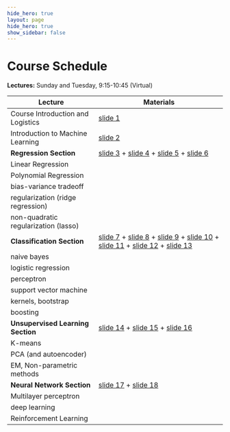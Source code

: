 ```yaml
---
hide_hero: true
layout: page
hide_hero: true
show_sidebar: false
---
```


# Course Schedule

**Lectures:** Sunday and Tuesday, 9:15-10:45 (Virtual)


| Lecture                              | Materials                                                    |
| ------------------------------------ | ------------------------------------------------------------ |
| Course Introduction and Logistics    | [slide 1](https://drive.google.com/drive/folders/1-3ryoiFJr3CESimjddb_82sQLk-kkC5u?usp=sharing) |
| Introduction to Machine Learning     | [slide 2](https://drive.google.com/drive/folders/1-3ryoiFJr3CESimjddb_82sQLk-kkC5u?usp=sharing) |
| **Regression Section**               | [slide 3](https://drive.google.com/drive/folders/1-3ryoiFJr3CESimjddb_82sQLk-kkC5u?usp=sharing) + [slide 4](https://drive.google.com/drive/folders/1-3ryoiFJr3CESimjddb_82sQLk-kkC5u?usp=sharing) + [slide 5](https://drive.google.com/drive/folders/1-3ryoiFJr3CESimjddb_82sQLk-kkC5u?usp=sharing) + [slide 6](https://drive.google.com/drive/folders/1-3ryoiFJr3CESimjddb_82sQLk-kkC5u?usp=sharing) |
| Linear Regression                    |                                                              |
| Polynomial Regression                |                                                              |
| bias-variance tradeoff               |                                                              |
| regularization (ridge regression)    |                                                              |
| non-quadratic regularization (lasso) |                                                              |
| **Classification Section**           | [slide 7](https://drive.google.com/drive/folders/1-3ryoiFJr3CESimjddb_82sQLk-kkC5u?usp=sharing) + [slide 8](https://drive.google.com/drive/folders/1-3ryoiFJr3CESimjddb_82sQLk-kkC5u?usp=sharing) + [slide 9](https://drive.google.com/drive/folders/1-3ryoiFJr3CESimjddb_82sQLk-kkC5u?usp=sharing) + [slide 10](https://drive.google.com/drive/folders/1-3ryoiFJr3CESimjddb_82sQLk-kkC5u?usp=sharing) + [slide 11](https://drive.google.com/drive/folders/1-3ryoiFJr3CESimjddb_82sQLk-kkC5u?usp=sharing) + [slide 12](https://drive.google.com/drive/folders/1-3ryoiFJr3CESimjddb_82sQLk-kkC5u?usp=sharing) + [slide 13](https://drive.google.com/drive/folders/1-3ryoiFJr3CESimjddb_82sQLk-kkC5u?usp=sharing) |
| naive bayes                          |                                                              |
| logistic regression                  |                                                              |
| perceptron                           |                                                              |
| support vector machine               |                                                              |
| kernels, bootstrap                   |                                                              |
| boosting                             |                                                              |
| **Unsupervised Learning Section**    | [slide 14](https://drive.google.com/drive/folders/1-3ryoiFJr3CESimjddb_82sQLk-kkC5u?usp=sharing) + [slide 15](https://drive.google.com/drive/folders/1-3ryoiFJr3CESimjddb_82sQLk-kkC5u?usp=sharing) + [slide 16](https://drive.google.com/drive/folders/1-3ryoiFJr3CESimjddb_82sQLk-kkC5u?usp=sharing) |
| K-means                              |                                                              |
| PCA (and autoencoder)                |                                                              |
| EM, Non-parametric methods           |                                                              |
| **Neural Network Section**           | [slide 17](https://drive.google.com/drive/folders/1-3ryoiFJr3CESimjddb_82sQLk-kkC5u?usp=sharing) + [slide 18](https://drive.google.com/drive/folders/1-3ryoiFJr3CESimjddb_82sQLk-kkC5u?usp=sharing) |
| Multilayer perceptron                |                                                              |
| deep learning                        |                                                              |
| Reinforcement Learning               |                                                              |


